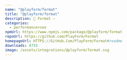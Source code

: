 ```yaml
---
name: "@playform/format"
title: "@playform/format"
description: 🗻 Format —
categories:
  - performance+seo
npmUrl: https://www.npmjs.com/package/@playform/format
repoUrl: https://github.com/PlayForm/Format
homepageUrl: HTTPS://GitHub.Com/PlayForm/Format#readme
downloads: 4733
image: /assets/integrations/@playform/format.svg
---
```

